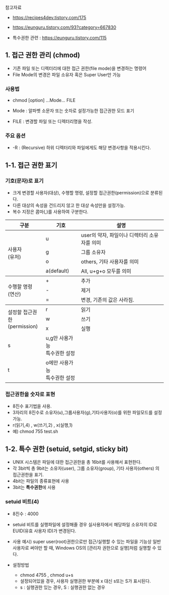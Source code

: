 참고자료 
- https://recipes4dev.tistory.com/175
- https://eunguru.tistory.com/93?category=667830

- 특수권한 관련 : https://eunguru.tistory.com/115


## 1. 접근 권한 관리 (chmod) 
- 기존 파일 또는 디렉터리에 대한 접근 권한(file mode)을 변경하는 명령어
- File Mode의 변경은 파일 소유자 혹은 Super User만 가능

### 사용법
- chmod [option] ...Mode... FILE

- Mode : 알파벳 소문자 또는 숫자로 설정가능한 접근권한 모드 표기
- FILE : 변경할 파일 또는 디렉터리명을 작성. 

### 주요 옵션
- -R : (Recursive) 하위 디렉터리와 파일에게도 해당 변경사항을 적용시킨다. 

## 1-1. 접근 권한 표기
### 기호(문자)로 표기
- 크게 변경할 사용자(대상), 수행할 명령, 설정할 접근권한(permission)으로 분류된다. 
- 다른 대상의 속성을 건드리지 않고 한 대상 속성만을 설정가능. 
- 복수 지정은 콤마(,)를 사용하여 구분한다. 


<table>
    <thead>
        <tr>
            <th>구분</th>
            <th>기호</th>
            <th>설명</th>
        </tr>
    </thead>
    <tbody>
        <tr>
            <td rowspan=4>사용자<br>(유저)</td>
            <td>u</td>
            <td>user의 약자, 파일이나 디렉터리 소유자를 의미</td>
        </tr>
        <tr>
            <td>g</td>
            <td>그룹 소유자</td>
        </tr>
        <tr>
            <td>o</td>
            <td>others, 기타 사용자를 의미</td>
        </tr>
        <tr>
            <td>a(default)</td>
            <td>All, u+g+o 모두를 의미</td>
        </tr>
    </tbody>
    <tbody>
        <tr>
            <td rowspan=3>수행할 명령<br>(연산)</td>
            <td>+</td>
            <td>추가</td>
        </tr>
        <tr>
            <td>-</td>
            <td>제거</td>
        </tr>
        <tr>
            <td>=</td>
            <td>변경, 기존의 값은 사라짐.</td>
        </tr>
    </tbody> 
    <tbody>
        <tr>
            <td rowspan=3>설정할 접근권한<br>(permission)</td>
            <td>r</td>
            <td>읽기</td>
        </tr>
        <tr>
            <td>w</td>
            <td>쓰기</td>
        </tr>
        <tr>
            <td>x</td>
            <td>실행</td>
        </tr>
        <tr>
            <td>s</td>
            <td>u,g만 사용가능<br>특수권한 설정</td>
        </tr>
        <tr>
            <td>t</td>
            <td>o에만 사용가능<br>특수권한 설정</td>
        </tr>
    </tbody>
</table>

### 접근권한을 숫자로 표현
- 8진수 표기법을 사용. 
- 3자리의 8진수로 소유자(u),그룹사용자(g),기타사용자(o)를 위한 파일모드를 설정가능. 
- r(읽기,4) , w(쓰기,2) , x(실행,1)
- 예) chmod 755 test.sh 


## 1-2. 특수 권한 (setuid, setgid, sticky bit)
- UNIX 시스템은 파일에 대한 접근권한을 총 16bit를 사용해서 표현한다. 
- 각 3bit씩 총 9bit는 소유자(user), 그룹 소유자(group), 기타 사용자(others) 의 접근권한을 표기.
- 4bit는 파일의 종류표현에 사용
- 3bit는 **특수권한**에 사용 


### setuid 비트(4)
- 8진수 : 4000
- setuid 비트를 실행파일에 설정해줄 경우 실사용자에서 해당파일 소유자의 ID로 EUID(유효 사용자 ID)가 변경된다. 

- 사용 예시) super user(root)권한으로만 접근/실행할 수 있는 파일을 기능상 일반 사용자로 써야만 할 때,
            Windows OS의 [관리자 권한으로 실행]처럼 실행할 수 있다. 
            
- 설정방법
    - chmod 4755 , chmod u+s 
    - 설정되어있을 경우, 사용자 실행권한 부분에 x 대신 s또는 S가 표시된다.
    - s : 실행권한 있는 경우, S : 실행권한 없는 경우

